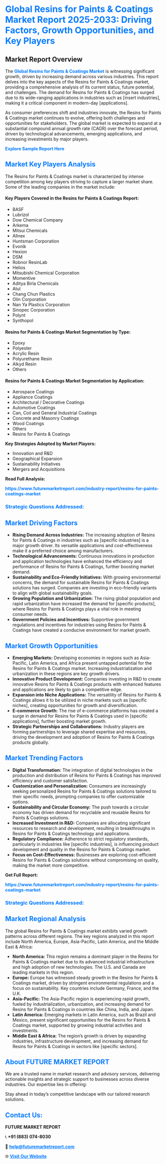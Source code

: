 <h1 style="color: #007BFF;">Global Resins for Paints & Coatings Market Report 2025-2033: Driving Factors, Growth Opportunities, and Key Players</h1>

<section id="overview">
<h2>Market Report Overview</h2>
<p>The <a href="https://www.futuremarketreport.com/industry-report/resins-for-paints-coatings-market" style="color: #007BFF; text-decoration: none;"><strong>Global Resins for Paints & Coatings Market</strong></a> is witnessing significant growth, driven by increasing demand across various industries. This report delves into the key aspects of the Resins for Paints & Coatings market, providing a comprehensive analysis of its current status, future potential, and challenges. The demand for Resins for Paints & Coatings has surged due to its wide-ranging applications in industries such as [insert industries], making it a critical component in modern-day [applications].</p>
<p>As consumer preferences shift and industries innovate, the Resins for Paints & Coatings market continues to evolve, offering both challenges and opportunities for stakeholders. The global market is expected to expand at a substantial compound annual growth rate (CAGR) over the forecast period, driven by technological advancements, emerging applications, and increasing investments by major players.</p>
</section>

<section id="overview">
<p><a href="https://www.futuremarketreport.com/request-sample/reportId=110889" style="color: #007BFF; text-decoration: none;"><strong>Explore Sample Report Here</strong></a></p>
</section>

<section id="key-players">
<h2 style="color: #007BFF;">Market Key Players Analysis</h2>
<p>The Resins for Paints & Coatings market is characterized by intense competition among key players striving to capture a larger market share. Some of the leading companies in the market include:</p>
<h4>Key Players Covered in the Resins for Paints & Coatings Report:</h4>
<ul><li>BASF</li><li>Lubrizol</li><li>Dow Chemical Company</li><li>Arkema</li><li>Mitsui Chemicals</li><li>Allnex</li><li>Huntsman Corporation</li><li>Evonik</li><li>Hexion</li><li>DSM</li><li>Robnor ResinLab</li><li>Helios</li><li>Mitsubishi Chemical Corporation</li><li>Momentive</li><li>Aditya Birla Chemicals</li><li>Atul</li><li>Chang Chun Plastics</li><li>Olin Corporation</li><li>Nan Ya Plastics Corporation</li><li>Sinopec Corporation</li><li>Polynt</li><li>Synthopol</li></ul>
<h4>Resins for Paints & Coatings Market Segmentation by Type:</h4>
<ul><li>Epoxy</li><li>Polyester</li><li>Acrylic Resin</li><li>Polyurethane Resin</li><li>Alkyd Resin</li><li>Others</li></ul>

<h4>Resins for Paints & Coatings Market Segmentation by Application:</h4>
<ul><li>Aerospace Coatings</li><li>Appliance Coatings</li><li>Architectural / Decorative Coatings</li><li>Automotive Coatings</li><li>Can, Coil and General Industrial Coatings</li><li>Concrete and Masonry Coatings</li><li>Wood Coatings</li><li>Others</li><li>Resins for Paints &amp; Coatings</li></ul>
<p><strong>Key Strategies Adopted by Market Players:</strong></p>
<ul>
<li>Innovation and R&D</li>
<li>Geographical Expansion</li>
<li>Sustainability Initiatives</li>
<li>Mergers and Acquisitions</li>
</ul>
</section>

<section>
<p><strong>Read Full Analysis: </strong></p><a href="https://www.futuremarketreport.com/industry-report/resins-for-paints-coatings-market" style="color: #007BFF; text-decoration: none;"><strong>https://www.futuremarketreport.com/industry-report/resins-for-paints-coatings-market</strong></a>
<h3 style="color: #007BFF;">Strategic Questions Addressed:</h3>
</section>

<section id="driving-factors">
<h2 style="color: #007BFF;">Market Driving Factors</h2>
<ul>
<li><strong>Rising Demand Across Industries:</strong> The increasing adoption of Resins for Paints & Coatings in industries such as [specific industries] is a major growth driver. Its versatile applications and cost-effectiveness make it a preferred choice among manufacturers.</li>
<li><strong>Technological Advancements:</strong> Continuous innovations in production and application technologies have enhanced the efficiency and performance of Resins for Paints & Coatings, further boosting market demand.</li>
<li><strong>Sustainability and Eco-Friendly Initiatives:</strong> With growing environmental concerns, the demand for sustainable Resins for Paints & Coatings solutions has surged. Companies are investing in eco-friendly variants to align with global sustainability goals.</li>
<li><strong>Growing Population and Urbanization:</strong> The rising global population and rapid urbanization have increased the demand for [specific products], where Resins for Paints & Coatings plays a vital role in meeting consumer needs.</li>
<li><strong>Government Policies and Incentives:</strong> Supportive government regulations and incentives for industries using Resins for Paints & Coatings have created a conducive environment for market growth.</li>
</ul>
</section>

<section id="growth-opportunities">
<h2 style="color: #007BFF;">Market Growth Opportunities</h2>
<ul>
<li><strong>Emerging Markets:</strong> Developing economies in regions such as Asia-Pacific, Latin America, and Africa present untapped potential for the Resins for Paints & Coatings market. Increasing industrialization and urbanization in these regions are key growth drivers.</li>
<li><strong>Innovative Product Development:</strong> Companies investing in R&D to create innovative Resins for Paints & Coatings products with enhanced features and applications are likely to gain a competitive edge.</li>
<li><strong>Expansion into Niche Applications:</strong> The versatility of Resins for Paints & Coatings allows it to be utilized in niche markets such as [specific niches], creating opportunities for growth and diversification.</li>
<li><strong>E-commerce Growth:</strong> The rise of e-commerce platforms has created a surge in demand for Resins for Paints & Coatings used in [specific applications], further boosting market growth.</li>
<li><strong>Strategic Partnerships and Collaborations:</strong> Industry players are forming partnerships to leverage shared expertise and resources, driving the development and adoption of Resins for Paints & Coatings products globally.</li>
</ul>
</section>

<section id="trending-factors">
<h2 style="color: #007BFF;">Market Trending Factors</h2>
<ul>
<li><strong>Digital Transformation:</strong> The integration of digital technologies in the production and distribution of Resins for Paints & Coatings has improved efficiency and customer satisfaction.</li>
<li><strong>Customization and Personalization:</strong> Consumers are increasingly seeking personalized Resins for Paints & Coatings solutions tailored to their specific needs, prompting companies to offer customizable options.</li>
<li><strong>Sustainability and Circular Economy:</strong> The push towards a circular economy has driven demand for recyclable and reusable Resins for Paints & Coatings solutions.</li>
<li><strong>Increased Investment in R&D:</strong> Companies are allocating significant resources to research and development, resulting in breakthroughs in Resins for Paints & Coatings technology and applications.</li>
<li><strong>Regulatory Compliance:</strong> Adherence to strict regulatory standards, particularly in industries like [specific industries], is influencing product development and quality in the Resins for Paints & Coatings market.</li>
<li><strong>Focus on Cost-Effectiveness:</strong> Businesses are exploring cost-efficient Resins for Paints & Coatings solutions without compromising on quality, making the market more competitive.</li>
</ul>
</section>

<section>
<p><strong>Get Full Report: </strong></p><a href="https://www.futuremarketreport.com/industry-report/resins-for-paints-coatings-market" style="color: #007BFF; text-decoration: none;"><strong>https://www.futuremarketreport.com/industry-report/resins-for-paints-coatings-market</strong></a>
<h3 style="color: #007BFF;">Strategic Questions Addressed:</h3>
</section>


<section id="regional-analysis">
<h2 style="color: #007BFF;">Market Regional Analysis</h2>
<p>The global Resins for Paints & Coatings market exhibits varied growth patterns across different regions. The key regions analyzed in this report include North America, Europe, Asia-Pacific, Latin America, and the Middle East & Africa:</p>
<ul>
<li><strong>North America:</strong> This region remains a dominant player in the Resins for Paints & Coatings market due to its advanced industrial infrastructure and high adoption of new technologies. The U.S. and Canada are leading markets in this region.</li>
<li><strong>Europe:</strong> Europe has witnessed steady growth in the Resins for Paints & Coatings market, driven by stringent environmental regulations and a focus on sustainability. Key countries include Germany, France, and the U.K.</li>
<li><strong>Asia-Pacific:</strong> The Asia-Pacific region is experiencing rapid growth, fueled by industrialization, urbanization, and increasing demand for Resins for Paints & Coatings in countries like China, India, and Japan.</li>
<li><strong>Latin America:</strong> Emerging markets in Latin America, such as Brazil and Mexico, present significant opportunities for the Resins for Paints & Coatings market, supported by growing industrial activities and investments.</li>
<li><strong>Middle East & Africa:</strong> The region’s growth is driven by expanding industries, infrastructure development, and increasing demand for Resins for Paints & Coatings in sectors like [specific sectors].</li>
</ul>
</section>

<footer>
<h2 style="color: #007BFF;">About FUTURE MARKET REPORT</h2>
<p>We are a trusted name in market research and advisory services, delivering actionable insights and strategic support to businesses across diverse industries. Our expertise lies in offering:</p>

<p>Stay ahead in today’s competitive landscape with our tailored research solutions.</p>

<h2 style="color: #007BFF;">Contact Us:</h2>
<p><strong>FUTURE MARKET REPORT</strong></p>
<p>📞 <strong>+91 (883) 074-8030</strong></p>
<p>📧 <strong><a href="mailto:help@futuremarketreport.com" style="color: #007BFF;">help@futuremarketreport.com</a></strong></p>
<p>🌐 <strong><a href="https://www.futuremarketreport.com/" style="color: #007BFF;">Visit Our Website</a></strong></p>
</footer>